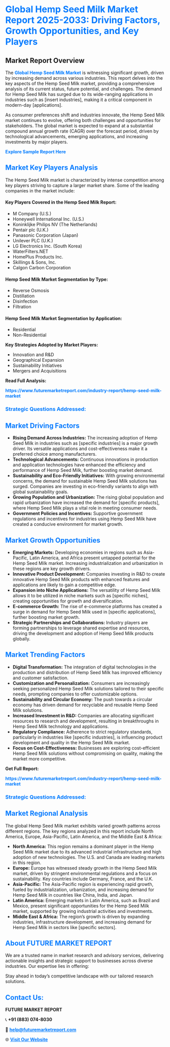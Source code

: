 <h1 style="color: #007BFF;">Global Hemp Seed Milk Market Report 2025-2033: Driving Factors, Growth Opportunities, and Key Players</h1>

<section id="overview">
<h2>Market Report Overview</h2>
<p>The <a href="https://www.futuremarketreport.com/industry-report/hemp-seed-milk-market" style="color: #007BFF; text-decoration: none;"><strong>Global Hemp Seed Milk Market</strong></a> is witnessing significant growth, driven by increasing demand across various industries. This report delves into the key aspects of the Hemp Seed Milk market, providing a comprehensive analysis of its current status, future potential, and challenges. The demand for Hemp Seed Milk has surged due to its wide-ranging applications in industries such as [insert industries], making it a critical component in modern-day [applications].</p>
<p>As consumer preferences shift and industries innovate, the Hemp Seed Milk market continues to evolve, offering both challenges and opportunities for stakeholders. The global market is expected to expand at a substantial compound annual growth rate (CAGR) over the forecast period, driven by technological advancements, emerging applications, and increasing investments by major players.</p>
</section>

<section id="overview">
<p><a href="https://www.futuremarketreport.com/request-sample/reportId=35160" style="color: #007BFF; text-decoration: none;"><strong>Explore Sample Report Here</strong></a></p>
</section>

<section id="key-players">
<h2 style="color: #007BFF;">Market Key Players Analysis</h2>
<p>The Hemp Seed Milk market is characterized by intense competition among key players striving to capture a larger market share. Some of the leading companies in the market include:</p>
<h4>Key Players Covered in the Hemp Seed Milk Report:</h4>
<ul><li>M Company (U.S.)</li><li>Honeywell International Inc. (U.S.)</li><li>Koninklijke Philips NV (The Netherlands)</li><li>Pentair plc (U.K.)</li><li>Panasonic Corporation (Japan)</li><li>Unilever PLC (U.K.)</li><li>LG Electronics Inc. (South Korea)</li><li>WaterFilters.NET</li><li>HomePlus Products Inc.</li><li>Skillings &amp; Sons, Inc.</li><li>Calgon Carbon Corporation</li></ul>
<h4>Hemp Seed Milk Market Segmentation by Type:</h4>
<ul><li>Reverse Osmosis</li><li>Distillation</li><li>Disinfection</li><li>Filtration</li></ul>

<h4>Hemp Seed Milk Market Segmentation by Application:</h4>
<ul><li>Residential</li><li>Non-Residential</li></ul>
<p><strong>Key Strategies Adopted by Market Players:</strong></p>
<ul>
<li>Innovation and R&D</li>
<li>Geographical Expansion</li>
<li>Sustainability Initiatives</li>
<li>Mergers and Acquisitions</li>
</ul>
</section>

<section>
<p><strong>Read Full Analysis: </strong></p><a href="https://www.futuremarketreport.com/industry-report/hemp-seed-milk-market" style="color: #007BFF; text-decoration: none;"><strong>https://www.futuremarketreport.com/industry-report/hemp-seed-milk-market</strong></a>
<h3 style="color: #007BFF;">Strategic Questions Addressed:</h3>
</section>

<section id="driving-factors">
<h2 style="color: #007BFF;">Market Driving Factors</h2>
<ul>
<li><strong>Rising Demand Across Industries:</strong> The increasing adoption of Hemp Seed Milk in industries such as [specific industries] is a major growth driver. Its versatile applications and cost-effectiveness make it a preferred choice among manufacturers.</li>
<li><strong>Technological Advancements:</strong> Continuous innovations in production and application technologies have enhanced the efficiency and performance of Hemp Seed Milk, further boosting market demand.</li>
<li><strong>Sustainability and Eco-Friendly Initiatives:</strong> With growing environmental concerns, the demand for sustainable Hemp Seed Milk solutions has surged. Companies are investing in eco-friendly variants to align with global sustainability goals.</li>
<li><strong>Growing Population and Urbanization:</strong> The rising global population and rapid urbanization have increased the demand for [specific products], where Hemp Seed Milk plays a vital role in meeting consumer needs.</li>
<li><strong>Government Policies and Incentives:</strong> Supportive government regulations and incentives for industries using Hemp Seed Milk have created a conducive environment for market growth.</li>
</ul>
</section>

<section id="growth-opportunities">
<h2 style="color: #007BFF;">Market Growth Opportunities</h2>
<ul>
<li><strong>Emerging Markets:</strong> Developing economies in regions such as Asia-Pacific, Latin America, and Africa present untapped potential for the Hemp Seed Milk market. Increasing industrialization and urbanization in these regions are key growth drivers.</li>
<li><strong>Innovative Product Development:</strong> Companies investing in R&D to create innovative Hemp Seed Milk products with enhanced features and applications are likely to gain a competitive edge.</li>
<li><strong>Expansion into Niche Applications:</strong> The versatility of Hemp Seed Milk allows it to be utilized in niche markets such as [specific niches], creating opportunities for growth and diversification.</li>
<li><strong>E-commerce Growth:</strong> The rise of e-commerce platforms has created a surge in demand for Hemp Seed Milk used in [specific applications], further boosting market growth.</li>
<li><strong>Strategic Partnerships and Collaborations:</strong> Industry players are forming partnerships to leverage shared expertise and resources, driving the development and adoption of Hemp Seed Milk products globally.</li>
</ul>
</section>

<section id="trending-factors">
<h2 style="color: #007BFF;">Market Trending Factors</h2>
<ul>
<li><strong>Digital Transformation:</strong> The integration of digital technologies in the production and distribution of Hemp Seed Milk has improved efficiency and customer satisfaction.</li>
<li><strong>Customization and Personalization:</strong> Consumers are increasingly seeking personalized Hemp Seed Milk solutions tailored to their specific needs, prompting companies to offer customizable options.</li>
<li><strong>Sustainability and Circular Economy:</strong> The push towards a circular economy has driven demand for recyclable and reusable Hemp Seed Milk solutions.</li>
<li><strong>Increased Investment in R&D:</strong> Companies are allocating significant resources to research and development, resulting in breakthroughs in Hemp Seed Milk technology and applications.</li>
<li><strong>Regulatory Compliance:</strong> Adherence to strict regulatory standards, particularly in industries like [specific industries], is influencing product development and quality in the Hemp Seed Milk market.</li>
<li><strong>Focus on Cost-Effectiveness:</strong> Businesses are exploring cost-efficient Hemp Seed Milk solutions without compromising on quality, making the market more competitive.</li>
</ul>
</section>

<section>
<p><strong>Get Full Report: </strong></p><a href="https://www.futuremarketreport.com/industry-report/hemp-seed-milk-market" style="color: #007BFF; text-decoration: none;"><strong>https://www.futuremarketreport.com/industry-report/hemp-seed-milk-market</strong></a>
<h3 style="color: #007BFF;">Strategic Questions Addressed:</h3>
</section>


<section id="regional-analysis">
<h2 style="color: #007BFF;">Market Regional Analysis</h2>
<p>The global Hemp Seed Milk market exhibits varied growth patterns across different regions. The key regions analyzed in this report include North America, Europe, Asia-Pacific, Latin America, and the Middle East & Africa:</p>
<ul>
<li><strong>North America:</strong> This region remains a dominant player in the Hemp Seed Milk market due to its advanced industrial infrastructure and high adoption of new technologies. The U.S. and Canada are leading markets in this region.</li>
<li><strong>Europe:</strong> Europe has witnessed steady growth in the Hemp Seed Milk market, driven by stringent environmental regulations and a focus on sustainability. Key countries include Germany, France, and the U.K.</li>
<li><strong>Asia-Pacific:</strong> The Asia-Pacific region is experiencing rapid growth, fueled by industrialization, urbanization, and increasing demand for Hemp Seed Milk in countries like China, India, and Japan.</li>
<li><strong>Latin America:</strong> Emerging markets in Latin America, such as Brazil and Mexico, present significant opportunities for the Hemp Seed Milk market, supported by growing industrial activities and investments.</li>
<li><strong>Middle East & Africa:</strong> The region’s growth is driven by expanding industries, infrastructure development, and increasing demand for Hemp Seed Milk in sectors like [specific sectors].</li>
</ul>
</section>

<footer>
<h2 style="color: #007BFF;">About FUTURE MARKET REPORT</h2>
<p>We are a trusted name in market research and advisory services, delivering actionable insights and strategic support to businesses across diverse industries. Our expertise lies in offering:</p>

<p>Stay ahead in today’s competitive landscape with our tailored research solutions.</p>

<h2 style="color: #007BFF;">Contact Us:</h2>
<p><strong>FUTURE MARKET REPORT</strong></p>
<p>📞 <strong>+91 (883) 074-8030</strong></p>
<p>📧 <strong><a href="mailto:help@futuremarketreport.com" style="color: #007BFF;">help@futuremarketreport.com</a></strong></p>
<p>🌐 <strong><a href="https://www.futuremarketreport.com/" style="color: #007BFF;">Visit Our Website</a></strong></p>
</footer>
